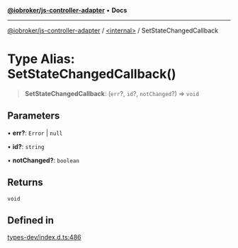 [**@iobroker/js-controller-adapter**](../../README.md) • **Docs**

***

[@iobroker/js-controller-adapter](../../globals.md) / [\<internal\>](../README.md) / SetStateChangedCallback

# Type Alias: SetStateChangedCallback()

> **SetStateChangedCallback**: (`err`?, `id`?, `notChanged`?) => `void`

## Parameters

• **err?**: `Error` \| `null`

• **id?**: `string`

• **notChanged?**: `boolean`

## Returns

`void`

## Defined in

[types-dev/index.d.ts:486](https://github.com/ioBroker/ioBroker.js-controller/blob/40cb80c182f7d6dd76c85ace42cdd78fa9b7a8dc/packages/types-dev/index.d.ts#L486)
